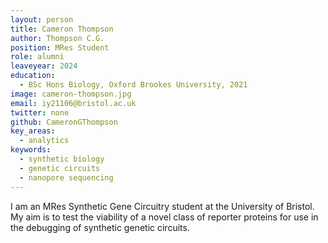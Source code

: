 ```yaml
---
layout: person
title: Cameron Thompson
author: Thompson C.G.
position: MRes Student
role: alumni
leaveyear: 2024
education:
  - BSc Hons Biology, Oxford Brookes University, 2021
image: cameron-thompson.jpg
email: iy21106@bristol.ac.uk
twitter: none
github: CameronGThompson
key_areas:
  - analytics
keywords:
  - synthetic biology
  - genetic circuits
  - nanopore sequencing
---
```

I am an MRes Synthetic Gene Circuitry student at the University of Bristol. My aim is to test the viability of a novel class of reporter proteins for use in the debugging of synthetic genetic circuits.
